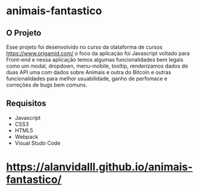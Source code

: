 # animais-fantastico

## O Projeto

Esse projeto foi desenvolvido no curso da olataforma de cursos https://www.origamid.com/ o foco da aplicação foi Javascript voltado para Front-end e nessa aplicação temos algumas funcionalidades bem legais como um modal, dropdown, menu-mobile, tooltip, renderizamos dados de duas API uma com dados sobre Animais e outra do Bitcoin e outras funcionalidades para melhor usuabilidade, ganho de perfomace e correções de bugs bem comuns.

## Requisitos 

* Javascript
* CSS3
* HTML5
* Webpack
* Visual Studo Code

# https://alanvidalll.github.io/animais-fantastico/
